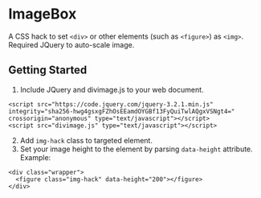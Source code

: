 # ImageBox
A CSS hack to set `<div>` or other elements (such as `<figure>`) as `<img>`. Required JQuery to auto-scale image.

## Getting Started
1. Include JQuery and divimage.js to your web document.
```
<script src="https://code.jquery.com/jquery-3.2.1.min.js" integrity="sha256-hwg4gsxgFZhOsEEamdOYGBf13FyQuiTwlAQgxVSNgt4=" crossorigin="anonymous" type="text/javascript"></script>
<script src="divimage.js" type="text/javascript"></script>
```
2. Add `img-hack` class to targeted element.
3. Set your image height to the element by parsing `data-height` attribute.
Example:
```
<div class="wrapper">
  <figure class="img-hack" data-height="200"></figure>
</div>
```
